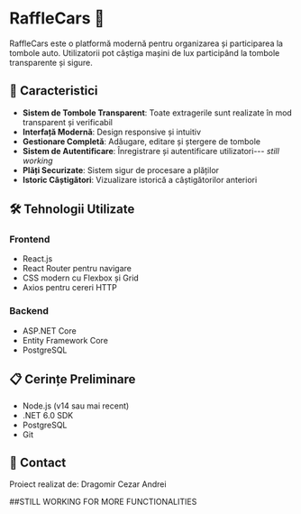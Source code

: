 # RaffleCars 🚗

RaffleCars este o platformă modernă pentru organizarea și participarea la tombole auto. Utilizatorii pot câștiga mașini de lux participând la tombole transparente și sigure.

## 🌟 Caracteristici

- **Sistem de Tombole Transparent**: Toate extragerile sunt realizate în mod transparent și verificabil
- **Interfață Modernă**: Design responsive și intuitiv
- **Gestionare Completă**: Adăugare, editare și ștergere de tombole
- **Sistem de Autentificare**: Înregistrare și autentificare utilizatori--- *still working*
- **Plăți Securizate**: Sistem sigur de procesare a plăților
- **Istoric Câștigători**: Vizualizare istorică a câștigătorilor anteriori

## 🛠️ Tehnologii Utilizate

### Frontend
- React.js
- React Router pentru navigare
- CSS modern cu Flexbox și Grid
- Axios pentru cereri HTTP

### Backend
- ASP.NET Core
- Entity Framework Core
- PostgreSQL


## 📋 Cerințe Preliminare

- Node.js (v14 sau mai recent)
- .NET 6.0 SDK
- PostgreSQL
- Git

## 📧 Contact

Proiect realizat de: Dragomir Cezar Andrei



##STILL WORKING FOR MORE FUNCTIONALITIES